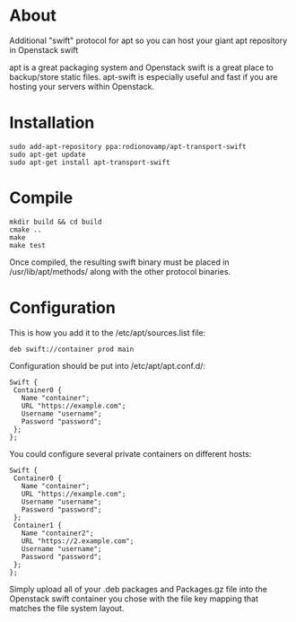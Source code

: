 About
=======

Additional "swift" protocol for apt so you can host your giant apt repository in Openstack swift

apt is a great packaging system and Openstack swift is a great place to backup/store static files.  apt-swift is especially useful and fast if you are hosting your servers within Openstack.

Installation
=================

	sudo add-apt-repository ppa:rodionovamp/apt-transport-swift
	sudo apt-get update
	sudo apt-get install apt-transport-swift


Compile
=======


	mkdir build && cd build
	cmake ..
	make
	make test


Once compiled, the resulting swift binary must be placed in /usr/lib/apt/methods/ along with the other protocol binaries.

Configuration
=======

This is how you add it to the /etc/apt/sources.list file:

	deb swift://container prod main

Configuration should be put into /etc/apt/apt.conf.d/:

	Swift {
	 Container0 {
	   Name "container";
	   URL "https://example.com";
	   Username "username";
	   Password "password";
	 };
	};

You could configure several private containers on different hosts:

	Swift {
	 Container0 {
	   Name "container";
	   URL "https://example.com";
	   Username "username";
	   Password "password";
	 };
	 Container1 {
	   Name "container2";
	   URL "https://2.example.com";
	   Username "username";
	   Password "password";
	 }; 
	};


Simply upload all of your .deb packages and Packages.gz file into the Openstack swift container you chose with the file key mapping that matches the file system layout.